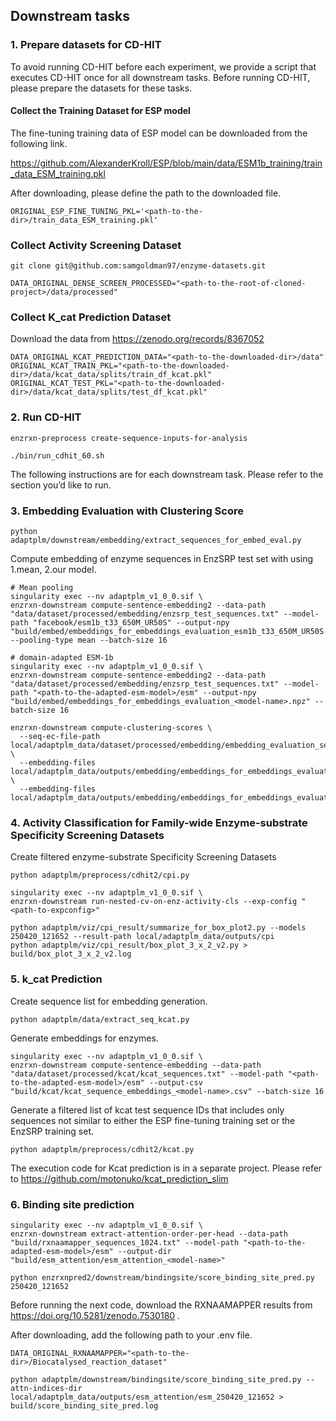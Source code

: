 ## Downstream tasks

### 1. Prepare datasets for CD-HIT

To avoid running CD-HIT before each experiment, we provide a script that executes CD-HIT once for all downstream tasks.
Before running CD-HIT, please prepare the datasets for these tasks.

#### Collect the Training Dataset for ESP model

The fine-tuning training data of ESP model can be downloaded from the following link.

https://github.com/AlexanderKroll/ESP/blob/main/data/ESM1b_training/train_data_ESM_training.pkl

After downloading, please define the path to the downloaded file.

```shell
ORIGINAL_ESP_FINE_TUNING_PKL='<path-to-the-dir>/train_data_ESM_training.pkl'
```

### Collect Activity Screening Dataset

```shell
git clone git@github.com:samgoldman97/enzyme-datasets.git
```

```shell
DATA_ORIGINAL_DENSE_SCREEN_PROCESSED="<path-to-the-root-of-cloned-project>/data/processed"
```

### Collect K_cat Prediction Dataset

Download the data from https://zenodo.org/records/8367052

```shell
DATA_ORIGINAL_KCAT_PREDICTION_DATA="<path-to-the-downloaded-dir>/data"
ORIGINAL_KCAT_TRAIN_PKL="<path-to-the-downloaded-dir>/data/kcat_data/splits/train_df_kcat.pkl"
ORIGINAL_KCAT_TEST_PKL="<path-to-the-downloaded-dir>/data/kcat_data/splits/test_df_kcat.pkl"
```

### 2. Run CD-HIT

```shell
enzrxn-preprocess create-sequence-inputs-for-analysis
```

```shell
./bin/run_cdhit_60.sh
```

The following instructions are for each downstream task. Please refer to the section you’d like to run.

### 3. Embedding Evaluation with Clustering Score

```shell
python adaptplm/downstream/embedding/extract_sequences_for_embed_eval.py
```

Compute embedding of enzyme sequences in EnzSRP test set with using 1.mean, 2.our model.

```shell
# Mean pooling
singularity exec --nv adaptplm_v1_0_0.sif \
enzrxn-downstream compute-sentence-embedding2 --data-path "data/dataset/processed/embedding/enzsrp_test_sequences.txt" --model-path "facebook/esm1b_t33_650M_UR50S" --output-npy "build/embed/embeddings_for_embeddings_evaluation_esm1b_t33_650M_UR50S.npz" --pooling-type mean --batch-size 16
```

```shell
# domain-adapted ESM-1b
singularity exec --nv adaptplm_v1_0_0.sif \
enzrxn-downstream compute-sentence-embedding2 --data-path "data/dataset/processed/embedding/enzsrp_test_sequences.txt" --model-path "<path-to-the-adapted-esm-model>/esm" --output-npy "build/embed/embeddings_for_embeddings_evaluation_<model-name>.npz" --batch-size 16
```

```shell
enzrxn-downstream compute-clustering-scores \
  --seq-ec-file-path local/adaptplm_data/dataset/processed/embedding/embedding_evaluation_seq_ec.csv \
  --embedding-files local/adaptplm_data/outputs/embedding/embeddings_for_embeddings_evaluation_esm1b_t33_650M_UR50S.npz \
  --embedding-files local/adaptplm_data/outputs/embedding/embeddings_for_embeddings_evaluation_250420_121652.npz
```

### 4. Activity Classification for Family-wide Enzyme-substrate Specificity Screening Datasets

Create filtered enzyme-substrate Specificity Screening Datasets

```shell
python adaptplm/preprocess/cdhit2/cpi.py
```


```shell
singularity exec --nv adaptplm_v1_0_0.sif \
enzrxn-downstream run-nested-cv-on-enz-activity-cls --exp-config "<path-to-expconfig>"
```

```shell
python adaptplm/viz/cpi_result/summarize_for_box_plot2.py --models 250420_121652 --result-path local/adaptplm_data/outputs/cpi
python adaptplm/viz/cpi_result/box_plot_3_x_2_v2.py > build/box_plot_3_x_2_v2.log 
```

### 5. k_cat Prediction

Create sequence list for embedding generation.

```shell
python adaptplm/data/extract_seq_kcat.py
```

Generate embeddings for enzymes.

```shell
singularity exec --nv adaptplm_v1_0_0.sif \
enzrxn-downstream compute-sentence-embedding --data-path "data/dataset/processed/kcat/kcat_sequences.txt" --model-path "<path-to-the-adapted-esm-model>/esm" --output-csv "build/kcat/kcat_sequence_embeddings_<model-name>.csv" --batch-size 16
```

Generate a filtered list of kcat test sequence IDs that includes only sequences not similar to either the ESP fine-tuning training set or the EnzSRP training set.

```shell
python adaptplm/preprocess/cdhit2/kcat.py
```

The execution code for Kcat prediction is in a separate project. Please refer to https://github.com/motonuko/kcat_prediction_slim

### 6. Binding site prediction

```shell
singularity exec --nv adaptplm_v1_0_0.sif \
enzrxn-downstream extract-attention-order-per-head --data-path "build/rxnaamapper_sequences_1024.txt" --model-path "<path-to-the-adapted-esm-model>/esm" --output-dir "build/esm_attention/esm_attention_<model-name>"
```

```shell
python enzrxnpred2/downstream/bindingsite/score_binding_site_pred.py 250420_121652
```

Before running the next code, download the RXNAAMAPPER results from https://doi.org/10.5281/zenodo.7530180 .

After downloading, add the following path to your .env file.

```
DATA_ORIGINAL_RXNAAMAPPER="<path-to-the-dir>/Biocatalysed_reaction_dataset"
```

```shell
python adaptplm/downstream/bindingsite/score_binding_site_pred.py --attn-indices-dir local/adaptplm_data/outputs/esm_attention/esm_250420_121652 > build/score_binding_site_pred.log
```

